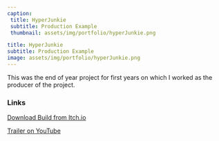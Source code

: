 ```yaml
---
caption:
 title: HyperJunkie
 subtitle: Production Example
 thumbnail: assets/img/portfolio/hyperJunkie.png

title: HyperJunkie
subtitle: Production Example
image: assets/img/portfolio/hyperJunkie.png
---
```

This was the end of year project for first years on which I worked as the producer of the project.



### Links

[Download Build from Itch.io](https://finalsynapse.itch.io/hyperjunkie)

[Trailer on YouTube](https://youtu.be/Zu7vPTs7WCY)